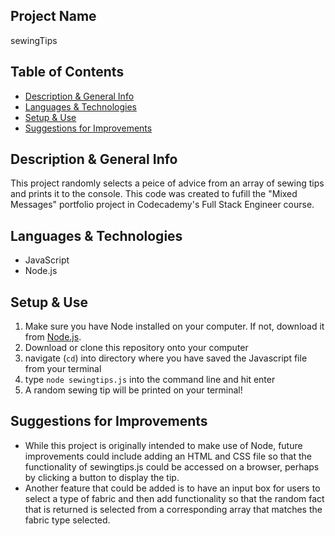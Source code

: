 ## Project Name
sewingTips

## Table of Contents
- [Description & General Info](https://github.com/briennekordis/sewingTips#description--general-info)
- [Languages & Technologies](https://github.com/briennekordis/sewingTips#languages--technologies)
- [Setup & Use](https://github.com/briennekordis/sewingTips#setup--use)
- [Suggestions for Improvements](https://github.com/briennekordis/sewingTips#suggestions-for-improvements)

## Description & General Info
This project randomly selects a peice of advice from an array of sewing tips and prints it to the console. This code was created to fufill the "Mixed Messages" portfolio project in Codecademy's Full Stack Engineer course.

## Languages & Technologies
- JavaScript
- Node.js

## Setup & Use
1. Make sure you have Node installed on your computer. If not, download it from [Node.js](https://nodejs.org).
2. Download or clone this repository onto your computer
3. navigate (`cd`) into directory where you have saved the Javascript file from your terminal
4. type `node sewingtips.js` into the command line and hit enter
5. A random sewing tip will be printed on your terminal!
 

## Suggestions for Improvements
- While this project is originally intended to make use of Node, future improvements could include adding an HTML and CSS file so that the functionality of sewingtips.js could be accessed on a browser, perhaps by clicking a button to display the tip. 
- Another feature that could be added is to have an input box for users to select a type of fabric and then add functionality so that the random fact that is returned is selected from a corresponding array that matches the fabric type selected.  
